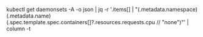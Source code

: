 kubectl get daemonsets -A -o json | jq -r '.items[] | "\(.metadata.namespace) \(.metadata.name) \(.spec.template.spec.containers[]?.resources.requests.cpu // "none")"' | column -t
